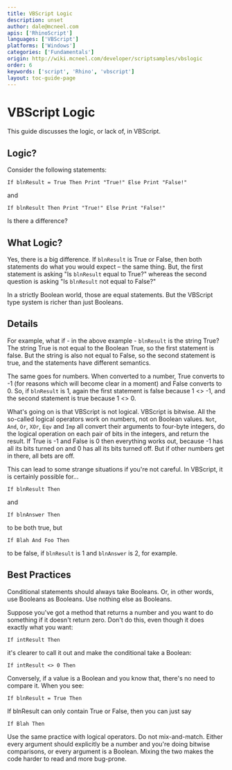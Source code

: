 ```yaml
---
title: VBScript Logic
description: unset
author: dale@mcneel.com
apis: ['RhinoScript']
languages: ['VBScript']
platforms: ['Windows']
categories: ['Fundamentals']
origin: http://wiki.mcneel.com/developer/scriptsamples/vbslogic
order: 6
keywords: ['script', 'Rhino', 'vbscript']
layout: toc-guide-page
---
```


# VBScript Logic

This guide discusses the logic, or lack of, in VBScript.

## Logic?

Consider the following statements:

```vbnet
If blnResult = True Then Print "True!" Else Print "False!"
```

and

```vbnet
If blnResult Then Print "True!" Else Print "False!"
```

Is there a difference?

## What Logic?

Yes, there is a big difference.  If `blnResult` is True or False, then both statements do what you would expect – the same thing.  But, the first statement is asking "Is `blnResult` equal to True?" whereas the second question is asking "Is `blnResult` not equal to False?"

In a strictly Boolean world, those are equal statements.  But the VBScript type system is richer than just Booleans.

## Details

For example, what if - in the above example - `blnResult` is the string True?  The string True is not equal to the Boolean True, so the first statement is false.  But the string is also not equal to False, so the second statement is true, and the statements have different semantics.

The same goes for numbers. When converted to a number, True converts to -1 (for reasons which will become clear in a moment) and False converts to 0. So, if `blnResult` is 1, again the first statement is false because 1 <> -1, and the second statement is true because 1 <> 0.

What's going on is that VBScript is not logical.  VBScript is bitwise.  All the so-called logical operators work on numbers, not on Boolean values.  `Not`, `And`, `Or`, `XOr`, `Eqv` and `Imp` all convert their arguments to four-byte integers, do the logical operation on each pair of bits in the integers, and return the result.  If True is -1 and False is 0 then everything works out, because -1 has all its bits turned on and 0 has all its bits turned off.  But if other numbers get in there, all bets are off.

This can lead to some strange situations if you're not careful.  In VBScript, it is certainly possible for...

```vbnet
If blnResult Then
```

and

```vbnet
If blnAnswer Then
```

to be both true, but

```vbnet
If Blah And Foo Then
```

to be false, if `blnResult` is 1 and `blnAnswer` is 2, for example.

## Best Practices

Conditional statements should always take Booleans.  Or, in other words, use Booleans as Booleans.  Use nothing else as Booleans.

Suppose you've got a method that returns a number and you want to do something if it doesn't return zero.  Don't do this, even though it does exactly what you want:

```vbnet
If intResult Then
```

it's clearer to call it out and make the conditional take a Boolean:

```vbnet
If intResult <> 0 Then
```

Conversely, if a value is a Boolean and you know that, there's no need to compare it.  When you see:

```vbnet
If blnResult = True Then
```

If blnResult can only contain True or False, then you can just say

```vbnet
If Blah Then
```

Use the same practice with logical operators.  Do not mix-and-match.  Either every argument should explicitly be a number and you're doing bitwise comparisons, or every argument is a Boolean.  Mixing the two makes the code harder to read and more bug-prone.
